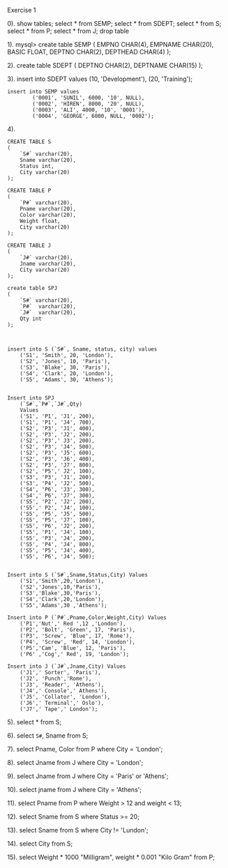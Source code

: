 Exercise 1

0).
    show tables;
    select * from SEMP;
    select * from SDEPT;
    select * from S;
    select * from P;
    select * from J;
    drop table 


1). 
     mysql> create table SEMP
    (
        EMPNO CHAR(4),
        EMPNAME CHAR(20),
        BASIC FLOAT,
        DEPTNO CHAR(2),
        DEPTHEAD CHAR(4)
    );

2). 
    create table SDEPT
    (
        DEPTNO CHAR(2),
        DEPTNAME CHAR(15)
    );

3). 
    insert into SDEPT values 
        (10, 'Development'), 
        (20, 'Training');


    insert into SEMP values
            ('0001', 'SUNIL', 6000, '10', NULL),
            ('0002', 'HIREN', 8000, '20', NULL),
            ('0003', 'ALI', 4000, '10', '0001'),
            ('0004', 'GEORGE', 6000, NULL, '0002');


4).          

    CREATE TABLE S 
    (
        `S#` varchar(20),
        Sname varchar(20),
        Status int,
        City varchar(20)
    );

    CREATE TABLE P
    (
        `P#` varchar(20),
        Pname varchar(20),
        Color varchar(20),
        Weight float,
        City varchar(20)
    );

    CREATE TABLE J 
    (
        `J#` varchar(20),
        Jname varchar(20),
        City varchar(20)
    );

    create table SPJ
    (
        `S#` varchar(20),
        `P#`  varchar(20),
        `J#`  varchar(20),
        Qty int
    );



    insert into S (`S#`, Sname, status, city) values
        ('S1', 'Smith', 20, 'London'),
        ('S2', 'Jones', 10, 'Paris'),
        ('S3', 'Blake', 30, 'Paris'),
        ('S4', 'Clark', 20, 'London'),
        ('S5', 'Adams', 30, 'Athens');

    
    Insert into SPJ
        (`S#`,`P#`,`J#`,Qty)
        Values
        ('S1', 'P1', 'J1', 200),
        ('S1', 'P1', 'J4', 700),
        ('S2', 'P3', 'J1', 400),
        ('S2', 'P3', 'J2', 200),
        ('S2', 'P3',' J3', 200),
        ('S2', 'P3', 'J4', 500),
        ('S2', 'P3', 'J5', 600),
        ('S2', 'P3', 'J6', 400),
        ('S2', 'P3', 'J7', 800),
        ('S2', 'P5',' J2', 100),
        ('S3', 'P3', 'J1', 200),
        ('S3', 'P4', 'J2', 500),
        ('S4', 'P6', 'J3', 300),
        ('S4',' P6', 'J7', 300),
        ('S5', 'P2', 'J2', 200),
        ('S5',' P2', 'J4', 100),
        ('S5', 'P5', 'J5', 500),
        ('S5', 'P5', 'J7', 100),
        ('S5', 'P6', 'J2', 200),
        ('S5', 'P1', 'J4', 100),
        ('S5', 'P3', 'J4', 200),
        ('S5', 'P4', 'J4', 800),
        ('S5', 'P5', 'J4', 400),
        ('S5', 'P6', 'J4', 500);


    Insert into S (`S#`,Sname,Status,City) Values
        ('S1','Smith',20,'London'),
        ('S2','Jones',10,'Paris'),
        ('S3','Blake',30,'Paris'),
        ('S4','Clark',20,'London'),
        ('S5','Adams',30 ,'Athens');

    Insert into P (`P#`,Pname,Color,Weight,City) Values
        ('P1','Nut',' Red ',12 ,'London'),
        ('P2', 'Bolt', 'Green', 17, 'Paris'),
        ('P3', 'Screw', 'Blue', 17, 'Rome'),
        ('P4', 'Screw', 'Red', 14, 'London'),
        ('P5','Cam', 'Blue', 12, 'Paris'),
        ('P6' ,'Cog',' Red', 19, 'London');

    Insert into J (`J#`,Jname,City) Values
        ('J1',' Sorter', 'Paris'),
        ('J2', 'Punch','Rome'),
        ('J3', 'Reader', 'Athens'),
        ('J4',' Console',' Athens'),
        ('J5', 'Collator', 'London'),
        ('J6',' Terminal',' Oslo'),
        ('J7',' Tape',' London');

5). 
    select * from S;

6). 
    select `S#`, Sname from S; 

7). 
    select Pname, Color from P 
    where City = 'London';
    
8). 
    select Jname from J
    where City = 'London';

9). 
    select Jname from J
    where City = 'Paris' or 'Athens';

10). 
    select jname from J
    where City = 'Athens';

11). 
    select Pname  from P
    where Weight > 12 and weight < 13;
    
12). 
    select Sname from S
    where Status >= 20;    

13). 
    select Sname from S
    where City != 'Lundon';

14). 
    select City from S;

15). 
    select Weight * 1000 "Milligram",
    weight * 0.001 "Kilo Gram" from P;

